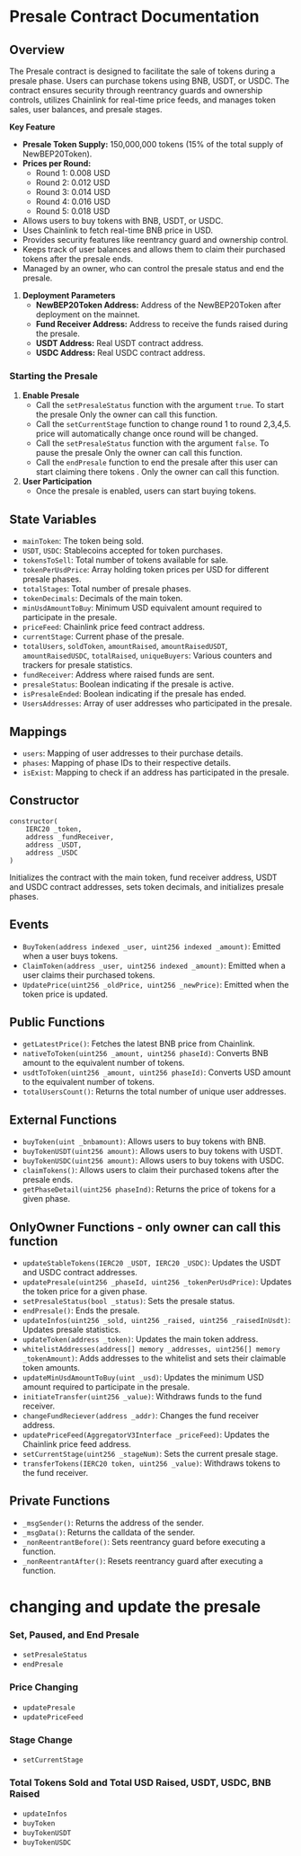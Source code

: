 # Presale Contract Documentation

## Overview

The Presale contract is designed to facilitate the sale of tokens during a presale phase. Users can purchase tokens using BNB, USDT, or USDC. The contract ensures security through reentrancy guards and ownership controls, utilizes Chainlink for real-time price feeds, and manages token sales, user balances, and presale stages.

**Key Feature**

- **Presale Token Supply:** 150,000,000 tokens (15% of the total supply of NewBEP20Token).
- **Prices per Round:**
    - Round 1: 0.008 USD
    - Round 2: 0.012 USD
    - Round 3: 0.014 USD
    - Round 4: 0.016 USD
    - Round 5: 0.018 USD
- Allows users to buy tokens with BNB, USDT, or USDC.
- Uses Chainlink to fetch real-time BNB price in USD.
- Provides security features like reentrancy guard and ownership control.
- Keeps track of user balances and allows them to claim their purchased tokens after the presale ends.
- Managed by an owner, who can control the presale status and end the presale.

1. **Deployment Parameters**
    - **NewBEP20Token Address:** Address of the NewBEP20Token after deployment on the mainnet.
    - **Fund Receiver Address:** Address to receive the funds raised during the presale.
    - **USDT Address:** Real USDT contract address.
    - **USDC Address:** Real USDC contract address.

### Starting the Presale

1. **Enable Presale**
    - Call the `setPresaleStatus` function with the argument `true`. To start the presale Only the owner can call this function.
    - Call the `setCurrentStage` function to change round 1 to round 2,3,4,5. price will automatically change once round will be changed.
    - Call the `setPresaleStatus` function with the argument `false`. To pause the presale Only the owner can call this function.
    - Call the `endPresale` function to end the presale after this user can start claiming there tokens . Only the owner can call this function.
2. **User Participation**
    - Once the presale is enabled, users can start buying tokens.

## State Variables

- `mainToken`: The token being sold.
- `USDT`, `USDC`: Stablecoins accepted for token purchases.
- `tokensToSell`: Total number of tokens available for sale.
- `tokenPerUsdPrice`: Array holding token prices per USD for different presale phases.
- `totalStages`: Total number of presale phases.
- `tokenDecimals`: Decimals of the main token.
- `minUsdAmountToBuy`: Minimum USD equivalent amount required to participate in the presale.
- `priceFeed`: Chainlink price feed contract address.
- `currentStage`: Current phase of the presale.
- `totalUsers`, `soldToken`, `amountRaised`, `amountRaisedUSDT`, `amountRaisedUSDC`, `totalRaised`, `uniqueBuyers`: Various counters and trackers for presale statistics.
- `fundReceiver`: Address where raised funds are sent.
- `presaleStatus`: Boolean indicating if the presale is active.
- `isPresaleEnded`: Boolean indicating if the presale has ended.
- `UsersAddresses`: Array of user addresses who participated in the presale.

## Mappings

- `users`: Mapping of user addresses to their purchase details.
- `phases`: Mapping of phase IDs to their respective details.
- `isExist`: Mapping to check if an address has participated in the presale.

## Constructor

```solidity
constructor(
    IERC20 _token,
    address _fundReceiver,
    address _USDT,
    address _USDC
)

```

Initializes the contract with the main token, fund receiver address, USDT and USDC contract addresses, sets token decimals, and initializes presale phases.

## Events

- `BuyToken(address indexed _user, uint256 indexed _amount)`: Emitted when a user buys tokens.
- `ClaimToken(address _user, uint256 indexed _amount)`: Emitted when a user claims their purchased tokens.
- `UpdatePrice(uint256 _oldPrice, uint256 _newPrice)`: Emitted when the token price is updated.

## Public Functions

- `getLatestPrice()`: Fetches the latest BNB price from Chainlink.
- `nativeToToken(uint256 _amount, uint256 phaseId)`: Converts BNB amount to the equivalent number of tokens.
- `usdtToToken(uint256 _amount, uint256 phaseId)`: Converts USD amount to the equivalent number of tokens.
- `totalUsersCount()`: Returns the total number of unique user addresses.

## External Functions

- `buyToken(uint _bnbamount)`: Allows users to buy tokens with BNB.
- `buyTokenUSDT(uint256 amount)`: Allows users to buy tokens with USDT.
- `buyTokenUSDC(uint256 amount)`: Allows users to buy tokens with USDC.
- `claimTokens()`: Allows users to claim their purchased tokens after the presale ends.
- `getPhaseDetail(uint256 phaseInd)`: Returns the price of tokens for a given phase.

## OnlyOwner Functions - only owner can call this function

- `updateStableTokens(IERC20 _USDT, IERC20 _USDC)`: Updates the USDT and USDC contract addresses.
- `updatePresale(uint256 _phaseId, uint256 _tokenPerUsdPrice)`: Updates the token price for a given phase.
- `setPresaleStatus(bool _status)`: Sets the presale status.
- `endPresale()`: Ends the presale.
- `updateInfos(uint256 _sold, uint256 _raised, uint256 _raisedInUsdt)`: Updates presale statistics.
- `updateToken(address _token)`: Updates the main token address.
- `whitelistAddresses(address[] memory _addresses, uint256[] memory _tokenAmount)`: Adds addresses to the whitelist and sets their claimable token amounts.
- `updateMinUsdAmountToBuy(uint _usd)`: Updates the minimum USD amount required to participate in the presale.
- `initiateTransfer(uint256 _value)`: Withdraws funds to the fund receiver.
- `changeFundReciever(address _addr)`: Changes the fund receiver address.
- `updatePriceFeed(AggregatorV3Interface _priceFeed)`: Updates the Chainlink price feed address.
- `setCurrentStage(uint256 _stageNum)`: Sets the current presale stage.
- `transferTokens(IERC20 token, uint256 _value)`: Withdraws tokens to the fund receiver.

## Private Functions

- `_msgSender()`: Returns the address of the sender.
- `_msgData()`: Returns the calldata of the sender.
- `_nonReentrantBefore()`: Sets reentrancy guard before executing a function.
- `_nonReentrantAfter()`: Resets reentrancy guard after executing a function.

# changing and update the presale

### Set, Paused, and End Presale

- `setPresaleStatus`
- `endPresale`

### Price Changing

- `updatePresale`
- `updatePriceFeed`

### Stage Change

- `setCurrentStage`

### Total Tokens Sold and Total USD Raised, USDT, USDC, BNB Raised

- `updateInfos`
- `buyToken`
- `buyTokenUSDT`
- `buyTokenUSDC`
